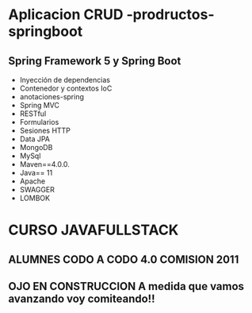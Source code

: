 # Aplicacion CRUD -prodructos-springboot 

##  Spring Framework 5 y Spring Boot 

- Inyección de dependencias
- Contenedor y contextos IoC
- anotaciones-spring
- Spring MVC
- RESTful
- Formularios
- Sesiones HTTP
- Data JPA
- MongoDB
- MySql
- Maven==4.0.0.
- Java== 11
- Apache 
- SWAGGER
- LOMBOK


# CURSO JAVAFULLSTACK
## ALUMNES  CODO A CODO 4.0  COMISION 2011

## OJO EN CONSTRUCCION A medida que vamos avanzando voy comiteando!!
